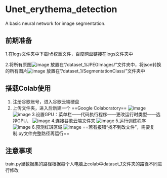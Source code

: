 # Unet_erythema_detection
A basic neural network for image segmentation.

## 前期准备
1.在logs文件夹中下载h5权重文件，百度网盘链接在logs文件夹中

2.将所有原图![image](https://user-images.githubusercontent.com/61897026/149626311-5ac4270f-c4e2-484c-bf2e-d74a0a9809cc.png)
放置在“/dataset_1/JPEGImages/”文件夹中，将json转换的所有图片![image](https://user-images.githubusercontent.com/61897026/149626394-971bc934-d979-4452-b29b-63100f652735.png)
放置在“/dataset_1/SegmentationClass/”文件夹中

## 搭载Colab使用
1. 注册谷歌账号，进入谷歌云端硬盘
2. 上传文件夹，进入后新建一个 ==Google Colaboratory==
![image](https://user-images.githubusercontent.com/61897026/149624698-35ae994d-3efa-4f00-892a-4c11bcb49990.png)
![image](https://user-images.githubusercontent.com/61897026/149624762-db310230-78fe-4e9c-ad4c-cc64f44fc357.png)
3.设置GPU：菜单栏——代码执行程序——更改运行时类型——选择GPU、
![image](https://user-images.githubusercontent.com/61897026/149624838-c7c963a3-3540-44fa-be73-718dcc677ed0.png)
4.连接谷歌云端文件夹
![image](https://user-images.githubusercontent.com/61897026/149624857-c37afd05-f9bb-48a8-bca0-024f3869f5b4.png)
5.运行训练程序
![image](https://user-images.githubusercontent.com/61897026/149624872-abd36339-a971-4dd3-95fd-522dd417562f.png)
6.预测红斑区域
![image](https://user-images.githubusercontent.com/61897026/149624898-d4b1500e-f686-4e04-a339-f59d53e1c008.png)
==若有报错“找不到改文件”，需要复制.py文件完整路径再运行==

## 注意事项
train.py里数据集的路径根据每个人电脑上colab中dataset_1文件夹的路径不同进行修改





